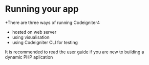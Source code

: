 # Running your app

+There are three ways of running Codeigniter4
* hosted on web server
* using visualisation
* using Codeigniter CLI for testing

It is recommended to read the [user guide](https://codeigniter.com/user_guide/intro/index.html) if you are new to building a dynamic PHP aplication